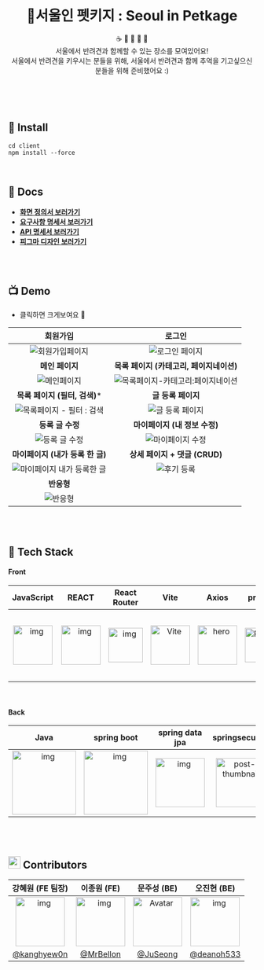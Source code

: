 <br/>

<h1 align="center">📍서울인 펫키지 : Seoul in Petkage</h1>
<p align="center">☕️ 🍳 🏥 🏡 🎸
  <br/>서울에서 반려견과 함께할 수 있는 장소를 모여있어요! <br/>
    서울에서 반려견을 키우시는 분들을 위해, 서울에서 반려견과 함께 추억을 기고싶으신 분들을 위해 준비했어요 :)</p>
    
<br/>
<br/>

<br/>

## 🔩 Install
```
cd client
npm install --force
```



<br/>

## 📝 Docs
- **[화면 정의서 보러가기](https://www.notion.so/Main-Project-bc9c1e30eeb64355afc1e8c71ec82dbb)**
- **[요구사항 명세서 보러가기](https://www.notion.so/Main-Project-fdef6145d6414d4a9278b89b65e5214b)**
- **[API 명세서 보러가기](https://www.notion.so/Main-Project-API-7dd600edfced4bfda12f17ab503b590f)**
- **[피그마 디자인 보러가기](https://www.figma.com/file/9ELwRLq7RbeH1Zf5kdmqZ5/%EC%82%AC%ED%8C%8C%EB%A6%AC-%EB%94%94%EC%9E%90%EC%9D%B8?node-id=0%3A1)**
<br/>
<br/>

## 📺 Demo 
* 클릭하면 크게보여요 👀




|                           회원가입                           |                            로그인                            |
| :----------------------------------------------------------: | :----------------------------------------------------------: |
| ![회원가입페이지](https://user-images.githubusercontent.com/104333249/194868995-dc345fe7-d86e-4e8a-a0fb-d27f0eda32d5.gif) | ![로그인 페이지](https://user-images.githubusercontent.com/104333249/194869051-a2b6b883-f708-4df2-bbd1-c788a15cdf1e.gif) |
|                       **메인 페이지**                        |           **목록 페이지 (카테고리, 페이지네이션)**           |
| ![메인페이지](https://user-images.githubusercontent.com/104333249/194868552-051cfc4f-1fd3-4ee4-b93e-326321377c0f.gif) | ![목록페이지-카테고리:페이지네이션](https://user-images.githubusercontent.com/104333249/194869226-b82e441e-c788-4787-8ee0-e05d7b3fdc9c.gif) |
|                **목록 페이지 (필터, 검색)***                 |                      **글 등록 페이지**                      |
| ![목록페이지 - 필터 : 검색](https://user-images.githubusercontent.com/104333249/194869238-6aacc72d-29d2-45ef-bd8a-3d7c10940773.gif) | ![글 등록 페이지](https://user-images.githubusercontent.com/104333249/194869460-5a0f3e0e-b87d-4499-ba4c-d5cdf83d361e.gif) |
|                       **등록 글 수정**                       |                **마이페이지 (내 정보 수정)**                 |
| ![등록 글 수정](https://user-images.githubusercontent.com/104333249/194869480-873ca919-698f-4e09-baa2-f7ec6c2e1013.gif) | ![마이페이지 수정](https://user-images.githubusercontent.com/104333249/194869502-eb04ac59-90d6-4250-8731-4709c4340d7c.gif) |
|               **마이페이지 (내가 등록 한 글)**               |                **상세 페이지 + 댓글 (CRUD)**                 |
| ![마이페이지 내가 등록한 글](https://user-images.githubusercontent.com/104333249/194869517-1696c812-fd39-4494-b91b-2aa9244f0be5.gif) | ![후기 등록](https://user-images.githubusercontent.com/104333249/194870084-372ec083-03bb-4ab5-bce7-f13b9a9b009e.gif) |
|                          **반응형**                          |                                                              |
| ![반응형](https://user-images.githubusercontent.com/104333249/194870747-bd803c8f-dead-476b-959b-57803083beac.gif) |                                                              |






<br/>
<br/>

## 👾 Tech Stack
#### Front


|                          JavaScript                          |                            REACT                             |                      React<br />Router                       |                             Vite                             |                            Axios                             |                           prettier                           |                    Styled<br />Component                     |                           Zustand                            |
| :----------------------------------------------------------: | :----------------------------------------------------------: | :----------------------------------------------------------: | :----------------------------------------------------------: | :----------------------------------------------------------: | :----------------------------------------------------------: | :----------------------------------------------------------: | :----------------------------------------------------------: |
| <img src="https://t1.daumcdn.net/cfile/tistory/2149683A58CA6BF313" alt="img" width="80" /> | <img src="https://cdn.discordapp.com/attachments/981829325018001499/1025803392729219143/React-icon.svg.png" alt="img" width="80" /> | <img src="https://cdn.discordapp.com/attachments/981829325018001499/1025803451655004281/6df7fbac135f3406.png" alt="img" width="70" /> | <img src="https://vitejs-kr.github.io/logo-with-shadow.png" alt="Vite" width="80" /> | <img src="https://yamoo9.github.io/axios/Ax.png" alt="hero" width="80" /> | <img src="https://prettier.io/icon.png" alt="Prettier" width="70" /> | <img src="https://i.ibb.co/ydkG6cv/img.png" alt="styled-components logo" width="70" /> | <img src="https://velog.velcdn.com/post-images/augusty/7dc27aa0-0563-11ea-8b40-6b6b6ae34645/bear.png" alt="post-thumbnail" width="140"> |

<br/>

#### Back


|                             Java                             |                          spring boot                          |                        spring data jpa                         |                        springsecurity                        |
| :----------------------------------------------------------: | :----------------------------------------------------------: | :----------------------------------------------------------: | :----------------------------------------------------------: |
| <img src="https://onsil-thegreenhouse.github.io/assets/images//programming/java/java-logo.jpg" alt="img" width="130" /> | <img src="https://velog.velcdn.com/images%2Fgalaxy%2Fpost%2Fb501f325-1810-4e26-962e-e66ca0b94ca9%2Fimage.png" alt="img" width="130" /> | <img src="https://blog.kakaocdn.net/dn/bvZSDO/btq91NL1uyg/oWv1FjqxKn2nc3kw7epnYK/img.png" alt="img" width="100" /> | <img src="https://velog.velcdn.com/images/seongwon97/post/0c166ca6-19e3-4eef-9f3a-82540cf2fea4/spring%20security.png" alt="post-thumbnail" height="100" /> |

<br/>
<br/>

## <img src="https://media.giphy.com/media/hvRJCLFzcasrR4ia7z/giphy.gif" width="25px"> Contributors

|                       강혜원 (FE 팀장)                       |                         이종원 (FE)                          |                         문주성 (BE)                          |                         오진현 (BE)                          |
| :----------------------------------------------------------: | :----------------------------------------------------------: | :----------------------------------------------------------: | :----------------------------------------------------------: |
| <img src="https://avatars.githubusercontent.com/u/104333249?v=4" alt="img" width="100" /> | <img src="https://avatars.githubusercontent.com/u/104333083?v=4" alt="img" width="100" /> | <img src="https://avatars.githubusercontent.com/u/53209324?v=4" alt="Avatar" width="100" /> | <img src="https://avatars.githubusercontent.com/u/104333026?v=4 alt=" alt="img" title="img" width="100;" /> |
|         [@kanghyew0n](https://github.com/kanghyew0n)         |           [@MrBellon](https://github.com/MrBellon)           |            [@JuSeong](https://github.com/JuSeong1130)             |         [@deanoh533](https://github.com/deanoh533)         |

<br/>
<br/>
